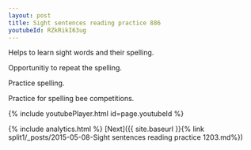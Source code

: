 ```yaml
---
layout: post
title: Sight sentences reading practice 886
youtubeId: RZkRikI63ug
---
```

 
 
Helps to learn sight words and their spelling.

Opportunitiy to repeat the spelling. 

Practice spelling. 
 
Practice for spelling bee competitions. 
 
{% include youtubePlayer.html id=page.youtubeId %}
 
 
{% include analytics.html %} 
[Next]({{ site.baseurl }}{% link  split1/_posts/2015-05-08-Sight sentences reading practice 1203.md%})
 
